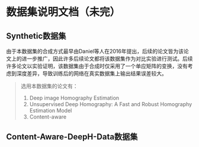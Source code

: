 # 数据集说明文档（未完）

## Synthetic数据集
由于本数据集的合成方式最早由Daniel等人在2016年提出，后续的论文皆为该论文上的进一步推广，因此许多后续论文都将该数据集作为对比实验进行测试。后续许多论文以实验证明，该数据集由于合成时仅采用了一个单应矩阵的变换，没有考虑到深度差异，导致训练后的网络在真实数据集上输出结果误差较大。

> 选用本数据集的论文有：
> 1. Deep image Homography Estimation
> 2. Unsupervised Deep Homography: A Fast and Robust Homography Estimation Model
> 3. Content-aware

## Content-Aware-DeepH-Data数据集

